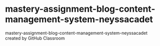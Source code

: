 # mastery-assignment-blog-content-management-system-neyssacadet
mastery-assignment-blog-content-management-system-neyssacadet created by GitHub Classroom
